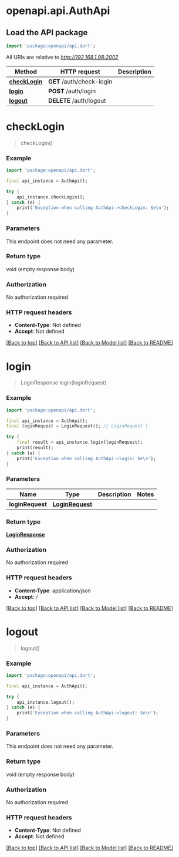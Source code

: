 # openapi.api.AuthApi

## Load the API package
```dart
import 'package:openapi/api.dart';
```

All URIs are relative to *http://192.168.1.98:2002*

Method | HTTP request | Description
------------- | ------------- | -------------
[**checkLogin**](AuthApi.md#checklogin) | **GET** /auth/check-login | 
[**login**](AuthApi.md#login) | **POST** /auth/login | 
[**logout**](AuthApi.md#logout) | **DELETE** /auth/logout | 


# **checkLogin**
> checkLogin()



### Example
```dart
import 'package:openapi/api.dart';

final api_instance = AuthApi();

try {
    api_instance.checkLogin();
} catch (e) {
    print('Exception when calling AuthApi->checkLogin: $e\n');
}
```

### Parameters
This endpoint does not need any parameter.

### Return type

void (empty response body)

### Authorization

No authorization required

### HTTP request headers

 - **Content-Type**: Not defined
 - **Accept**: Not defined

[[Back to top]](#) [[Back to API list]](../README.md#documentation-for-api-endpoints) [[Back to Model list]](../README.md#documentation-for-models) [[Back to README]](../README.md)

# **login**
> LoginResponse login(loginRequest)



### Example
```dart
import 'package:openapi/api.dart';

final api_instance = AuthApi();
final loginRequest = LoginRequest(); // LoginRequest | 

try {
    final result = api_instance.login(loginRequest);
    print(result);
} catch (e) {
    print('Exception when calling AuthApi->login: $e\n');
}
```

### Parameters

Name | Type | Description  | Notes
------------- | ------------- | ------------- | -------------
 **loginRequest** | [**LoginRequest**](LoginRequest.md)|  | 

### Return type

[**LoginResponse**](LoginResponse.md)

### Authorization

No authorization required

### HTTP request headers

 - **Content-Type**: application/json
 - **Accept**: */*

[[Back to top]](#) [[Back to API list]](../README.md#documentation-for-api-endpoints) [[Back to Model list]](../README.md#documentation-for-models) [[Back to README]](../README.md)

# **logout**
> logout()



### Example
```dart
import 'package:openapi/api.dart';

final api_instance = AuthApi();

try {
    api_instance.logout();
} catch (e) {
    print('Exception when calling AuthApi->logout: $e\n');
}
```

### Parameters
This endpoint does not need any parameter.

### Return type

void (empty response body)

### Authorization

No authorization required

### HTTP request headers

 - **Content-Type**: Not defined
 - **Accept**: Not defined

[[Back to top]](#) [[Back to API list]](../README.md#documentation-for-api-endpoints) [[Back to Model list]](../README.md#documentation-for-models) [[Back to README]](../README.md)

